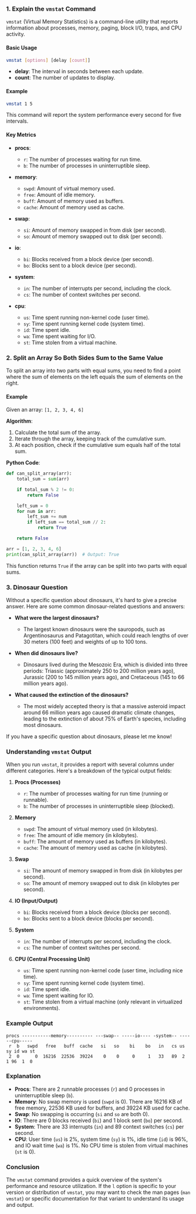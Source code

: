 ### 1. **Explain the `vmstat` Command**

`vmstat` (Virtual Memory Statistics) is a command-line utility that reports information about processes, memory, paging, block I/O, traps, and CPU activity.

#### Basic Usage

```sh
vmstat [options] [delay [count]]
```

-   **delay**: The interval in seconds between each update.
-   **count**: The number of updates to display.

#### Example

```sh
vmstat 1 5
```

This command will report the system performance every second for five intervals.

#### Key Metrics

-   **procs**:

    -   `r`: The number of processes waiting for run time.
    -   `b`: The number of processes in uninterruptible sleep.

-   **memory**:

    -   `swpd`: Amount of virtual memory used.
    -   `free`: Amount of idle memory.
    -   `buff`: Amount of memory used as buffers.
    -   `cache`: Amount of memory used as cache.

-   **swap**:

    -   `si`: Amount of memory swapped in from disk (per second).
    -   `so`: Amount of memory swapped out to disk (per second).

-   **io**:

    -   `bi`: Blocks received from a block device (per second).
    -   `bo`: Blocks sent to a block device (per second).

-   **system**:

    -   `in`: The number of interrupts per second, including the clock.
    -   `cs`: The number of context switches per second.

-   **cpu**:
    -   `us`: Time spent running non-kernel code (user time).
    -   `sy`: Time spent running kernel code (system time).
    -   `id`: Time spent idle.
    -   `wa`: Time spent waiting for I/O.
    -   `st`: Time stolen from a virtual machine.

### 2. **Split an Array So Both Sides Sum to the Same Value**

To split an array into two parts with equal sums, you need to find a point where the sum of elements on the left equals the sum of elements on the right.

#### Example

Given an array: `[1, 2, 3, 4, 6]`

**Algorithm**:

1. Calculate the total sum of the array.
2. Iterate through the array, keeping track of the cumulative sum.
3. At each position, check if the cumulative sum equals half of the total sum.

**Python Code**:

```python
def can_split_array(arr):
    total_sum = sum(arr)

    if total_sum % 2 != 0:
        return False

    left_sum = 0
    for num in arr:
        left_sum += num
        if left_sum == total_sum // 2:
            return True

    return False

arr = [1, 2, 3, 4, 6]
print(can_split_array(arr))  # Output: True
```

This function returns `True` if the array can be split into two parts with equal sums.

### 3. **Dinosaur Question**

Without a specific question about dinosaurs, it's hard to give a precise answer. Here are some common dinosaur-related questions and answers:

-   **What were the largest dinosaurs?**

    -   The largest known dinosaurs were the sauropods, such as Argentinosaurus and Patagotitan, which could reach lengths of over 30 meters (100 feet) and weights of up to 100 tons.

-   **When did dinosaurs live?**

    -   Dinosaurs lived during the Mesozoic Era, which is divided into three periods: Triassic (approximately 250 to 200 million years ago), Jurassic (200 to 145 million years ago), and Cretaceous (145 to 66 million years ago).

-   **What caused the extinction of the dinosaurs?**
    -   The most widely accepted theory is that a massive asteroid impact around 66 million years ago caused dramatic climate changes, leading to the extinction of about 75% of Earth's species, including most dinosaurs.

If you have a specific question about dinosaurs, please let me know!

### Understanding `vmstat` Output

When you run `vmstat`, it provides a report with several columns under different categories. Here's a breakdown of the typical output fields:

1. **Procs (Processes)**

    - `r`: The number of processes waiting for run time (running or runnable).
    - `b`: The number of processes in uninterruptible sleep (blocked).

2. **Memory**

    - `swpd`: The amount of virtual memory used (in kilobytes).
    - `free`: The amount of idle memory (in kilobytes).
    - `buff`: The amount of memory used as buffers (in kilobytes).
    - `cache`: The amount of memory used as cache (in kilobytes).

3. **Swap**

    - `si`: The amount of memory swapped in from disk (in kilobytes per second).
    - `so`: The amount of memory swapped out to disk (in kilobytes per second).

4. **IO (Input/Output)**

    - `bi`: Blocks received from a block device (blocks per second).
    - `bo`: Blocks sent to a block device (blocks per second).

5. **System**

    - `in`: The number of interrupts per second, including the clock.
    - `cs`: The number of context switches per second.

6. **CPU (Central Processing Unit)**
    - `us`: Time spent running non-kernel code (user time, including nice time).
    - `sy`: Time spent running kernel code (system time).
    - `id`: Time spent idle.
    - `wa`: Time spent waiting for IO.
    - `st`: Time stolen from a virtual machine (only relevant in virtualized environments).

### Example Output

```
procs -----------memory---------- ---swap-- -----io---- -system-- ------cpu-----
 r  b   swpd   free   buff  cache   si   so    bi    bo   in   cs us sy id wa st
 2  0      0  16216  22536  39224    0    0     0     1   33   89  2  1 96  1  0
```

### Explanation

-   **Procs**: There are 2 runnable processes (`r`) and 0 processes in uninterruptible sleep (`b`).
-   **Memory**: No swap memory is used (`swpd` is 0). There are 16216 KB of free memory, 22536 KB used for buffers, and 39224 KB used for cache.
-   **Swap**: No swapping is occurring (`si` and `so` are both 0).
-   **IO**: There are 0 blocks received (`bi`) and 1 block sent (`bo`) per second.
-   **System**: There are 33 interrupts (`in`) and 89 context switches (`cs`) per second.
-   **CPU**: User time (`us`) is 2%, system time (`sy`) is 1%, idle time (`id`) is 96%, and IO wait time (`wa`) is 1%. No CPU time is stolen from virtual machines (`st` is 0).

### Conclusion

The `vmstat` command provides a quick overview of the system's performance and resource utilization. If the `l` option is specific to your version or distribution of `vmstat`, you may want to check the man pages (`man vmstat`) or specific documentation for that variant to understand its usage and output.
